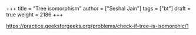 +++
title = "Tree isomorphism"
author = ["Seshal Jain"]
tags = ["bt"]
draft = true
weight = 2186
+++

<https://practice.geeksforgeeks.org/problems/check-if-tree-is-isomorphic/1>
